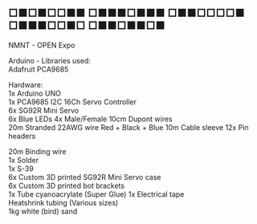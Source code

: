 ## □■□■□□■■ □■■■□■■■ □■■□□□□■ □■■■□□■□ □■■□■■□■

NMNT - OPEN Expo

Arduino - Libraries used:\
Adafruit PCA9685

Hardware:\
1x Arduino UNO\
1x PCA9685 I2C 16Ch Servo Controller\
6x SG92R Mini Servo\
6x Blue LEDs
4x Male/Female 10cm Dupont wires\
20m Stranded 22AWG wire Red + Black + Blue
10m Cable sleeve
12x Pin headers

20m Binding wire\
1x Solder\
1x S-39\
6x Custom 3D printed SG92R Mini Servo case\
6x Custom 3D printed bot brackets\
1x Tube cyanoacrylate (Super Glue)
1x Electrical tape\
Heatshrink tubing (Various sizes)\
1kg white (bird) sand
